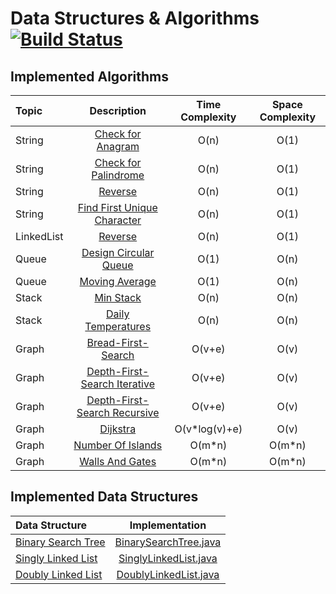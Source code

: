 # Data Structures & Algorithms [![Build Status](https://travis-ci.com/miron4dev/data-structures-and-algorithms.svg?branch=master)](https://travis-ci.com/miron4dev/data-structures-and-algorithms)

## Implemented Algorithms

| Topic | Description | Time Complexity | Space Complexity|
|:--------------|:----------------:|:----------------:|:----------------:|
|String |[Check for Anagram](https://github.com/miron4dev/data-structures-and-algorithms/blob/master/src/main/java/com/miron4dev/dsa/algorithm/string/Anagram.java)|O(n)|O(1)|
|String |[Check for Palindrome](https://github.com/miron4dev/data-structures-and-algorithms/blob/master/src/main/java/com/miron4dev/dsa/algorithm/string/Palindrome.java)|O(n)|O(1)|
|String |[Reverse](https://github.com/miron4dev/data-structures-and-algorithms/blob/master/src/main/java/com/miron4dev/dsa/algorithm/string/Reverse.java)|O(n)|O(1)|
|String |[Find First Unique Character](https://github.com/miron4dev/data-structures-and-algorithms/blob/master/src/main/java/com/miron4dev/dsa/algorithm/string/FirstUniqueChar.java)|O(n)|O(1)|
|LinkedList|[Reverse](https://github.com/miron4dev/data-structures-and-algorithms/blob/master/src/main/java/com/miron4dev/dsa/algorithm/linkedlist/Reverse.java)|O(n)|O(1)|
|Queue|[Design Circular Queue](https://github.com/miron4dev/data-structures-and-algorithms/blob/master/src/main/java/com/miron4dev/dsa/algorithm/queue/CircularQueue.java)|O(1)|O(n)|
|Queue|[Moving Average](https://github.com/miron4dev/data-structures-and-algorithms/blob/master/src/main/java/com/miron4dev/dsa/algorithm/queue/MovingAverage.java)|O(1)|O(n)|
|Stack|[Min Stack](https://github.com/miron4dev/data-structures-and-algorithms/blob/master/src/main/java/com/miron4dev/dsa/algorithm/stack/MinStack.java)|O(n)|O(n)|
|Stack|[Daily Temperatures](https://github.com/miron4dev/data-structures-and-algorithms/blob/master/src/main/java/com/miron4dev/dsa/algorithm/stack/DailyTemperatures.java)|O(n)|O(n)|
|Graph|[Bread-First-Search](https://github.com/miron4dev/data-structures-and-algorithms/blob/master/src/main/java/com/miron4dev/dsa/algorithm/graph/traversal/BreadthFirstSearch.java)|O(v+e)|O(v)|
|Graph|[Depth-First-Search Iterative](https://github.com/miron4dev/data-structures-and-algorithms/blob/master/src/main/java/com/miron4dev/dsa/algorithm/graph/traversal/DepthFirstSearchIterative.java)|O(v+e)|O(v)|
|Graph|[Depth-First-Search Recursive](https://github.com/miron4dev/data-structures-and-algorithms/blob/master/src/main/java/com/miron4dev/dsa/algorithm/graph/traversal/DepthFirstSearchRecursive.java)|O(v+e)|O(v)|
|Graph|[Dijkstra](https://github.com/miron4dev/data-structures-and-algorithms/blob/master/src/main/java/com/miron4dev/dsa/algorithm/graph/dijkstra/Dijkstra.java)|O(v*log(v)+e)|O(v)|
|Graph|[Number Of Islands](https://github.com/miron4dev/data-structures-and-algorithms/blob/master/src/main/java/com/miron4dev/dsa/algorithm/graph/NumberOfIslands.java)|O(m*n)|O(m*n)|
|Graph|[Walls And Gates](https://github.com/miron4dev/data-structures-and-algorithms/blob/master/src/main/java/com/miron4dev/dsa/algorithm/graph/WallsAndGates.java)|O(m*n)|O(m*n)|

## Implemented Data Structures

| Data Structure | Implementation |
|:--------------|:----------------:|
|[Binary Search Tree](https://en.wikipedia.org/wiki/Binary_search_tree)|[BinarySearchTree.java](https://github.com/miron4dev/data-structures-and-algorithms/blob/master/src/main/java/com/miron4dev/dsa/datastructure/tree/bst/BinarySearchTree.java)|
|[Singly Linked List](https://en.wikipedia.org/wiki/Linked_list#Singly_linked_list)|[SinglyLinkedList.java](https://github.com/miron4dev/data-structures-and-algorithms/blob/master/src/main/java/com/miron4dev/dsa/datastructure/linkedlist/singly/SinglyLinkedList.java)|
|[Doubly Linked List](https://en.wikipedia.org/wiki/Doubly_linked_list)|[DoublyLinkedList.java](https://github.com/miron4dev/data-structures-and-algorithms/blob/master/src/main/java/com/miron4dev/dsa/datastructure/linkedlist/doubly/DoublyLinkedList.java)|
